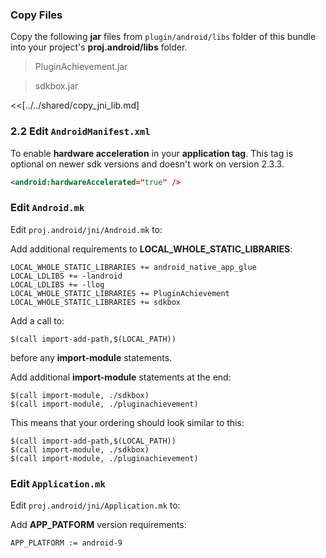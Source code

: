 ### Copy Files
Copy the following __jar__ files from `plugin/android/libs` folder of this
bundle into your project's __proj.android/libs__ folder.

> PluginAchievement.jar

> sdkbox.jar


<<[../../shared/copy_jni_lib.md]


### 2.2 Edit `AndroidManifest.xml`
To enable __hardware acceleration__ in your __application tag__. This tag is
optional on newer sdk versions and doesn't work on version 2.3.3.
```xml
<android:hardwareAccelerated="true" />
```

### Edit `Android.mk`
Edit `proj.android/jni/Android.mk` to:

Add additional requirements to __LOCAL_WHOLE_STATIC_LIBRARIES__:
```
LOCAL_WHOLE_STATIC_LIBRARIES += android_native_app_glue
LOCAL_LDLIBS += -landroid
LOCAL_LDLIBS += -llog
LOCAL_WHOLE_STATIC_LIBRARIES += PluginAchievement
LOCAL_WHOLE_STATIC_LIBRARIES += sdkbox
```
Add a call to:
```
$(call import-add-path,$(LOCAL_PATH))
```
before any __import-module__ statements.

Add additional __import-module__ statements at the end:
```
$(call import-module, ./sdkbox)
$(call import-module, ./pluginachievement)
```
This means that your ordering should look similar to this:
```
$(call import-add-path,$(LOCAL_PATH))
$(call import-module, ./sdkbox)
$(call import-module, ./pluginachievement)
```

### Edit `Application.mk`
Edit `proj.android/jni/Application.mk` to:

Add __APP_PATFORM__ version requirements:
```
APP_PLATFORM := android-9
```
